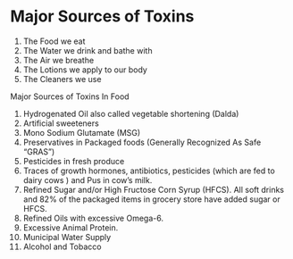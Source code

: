 # Major Sources of Toxins

1. The Food we eat
2. The Water we drink and bathe with
3. The Air we breathe
4. The Lotions we apply to our body
5. The Cleaners we use

Major Sources of Toxins In Food

1. Hydrogenated Oil also called vegetable shortening (Dalda)
2. Artificial sweeteners 
3. Mono Sodium Glutamate (MSG)
4. Preservatives in Packaged foods (Generally Recognized As Safe “GRAS”)
5. Pesticides in fresh produce
6. Traces of growth hormones, antibiotics, pesticides (which are fed to dairy cows ) and Pus in cow’s milk. 
7. Refined Sugar and/or High Fructose Corn Syrup (HFCS). All soft drinks and 82% of the packaged items in grocery store have added sugar or HFCS.
8. Refined Oils with excessive Omega-6. 
9. Excessive Animal Protein.
10. Municipal Water Supply
11. Alcohol and Tobacco
